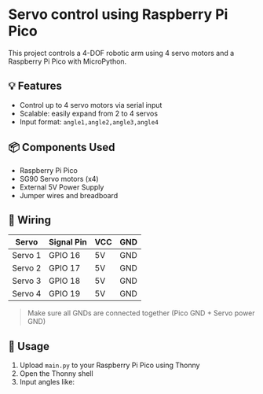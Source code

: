 # Servo control using Raspberry Pi Pico

This project controls a 4-DOF robotic arm using 4 servo motors and a Raspberry Pi Pico with MicroPython.

## 💡 Features
- Control up to 4 servo motors via serial input
- Scalable: easily expand from 2 to 4 servos
- Input format: `angle1,angle2,angle3,angle4`

## 📦 Components Used
- Raspberry Pi Pico
- SG90 Servo motors (x4)
- External 5V Power Supply
- Jumper wires and breadboard

## 🔌 Wiring
| Servo | Signal Pin | VCC | GND |
|-------|-------------|-----|-----|
| Servo 1 | GPIO 16 | 5V | GND |
| Servo 2 | GPIO 17 | 5V | GND |
| Servo 3 | GPIO 18 | 5V | GND |
| Servo 4 | GPIO 19 | 5V | GND |

> Make sure all GNDs are connected together (Pico GND + Servo power GND)

## 🧪 Usage
1. Upload `main.py` to your Raspberry Pi Pico using Thonny
2. Open the Thonny shell
3. Input angles like:
